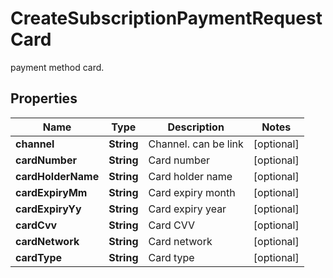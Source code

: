 

# CreateSubscriptionPaymentRequestCard

payment method card.

## Properties

| Name | Type | Description | Notes |
|------------ | ------------- | ------------- | -------------|
|**channel** | **String** | Channel. can be link |  [optional] |
|**cardNumber** | **String** | Card number |  [optional] |
|**cardHolderName** | **String** | Card holder name |  [optional] |
|**cardExpiryMm** | **String** | Card expiry month |  [optional] |
|**cardExpiryYy** | **String** | Card expiry year |  [optional] |
|**cardCvv** | **String** | Card CVV |  [optional] |
|**cardNetwork** | **String** | Card network |  [optional] |
|**cardType** | **String** | Card type |  [optional] |



